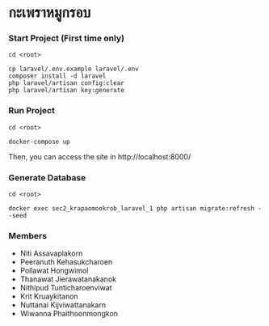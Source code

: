 # กะเพราหมูกรอบ

### Start Project (First time only)

``` shell
cd <root>

cp laravel/.env.example laravel/.env
composer install -d laravel 
php laravel/artisan config:clear
php laravel/artisan key:generate
```

### Run Project

``` shell
cd <root>

docker-compose up
```

Then, you can access the site in http://localhost:8000/

### Generate Database

``` shell
cd <root>

docker exec sec2_krapaomookrob_laravel_1 php artisan migrate:refresh --seed
```

### Members

* Niti Assavaplakorn
* Peeranuth Kehasukcharoen
* Pollawat Hongwimol
* Thanawat Jierawatanakanok
* Nithipud Tunticharoenviwat
* Krit Kruaykitanon
* Nuttanai Kijviwattanakarn
* Wiwanna Phaithoonmongkon